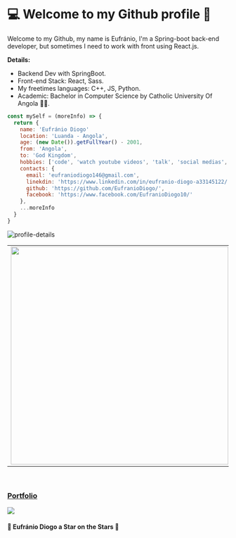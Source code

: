 # :computer: Welcome to my Github profile 👦

Welcome to my Github, my name is Eufránio, I'm a Spring-boot back-end developer, but sometimes I need to work with front using React.js.

**Details:**
  - Backend Dev with SpringBoot.
  - Front-end Stack: React, Sass.
  - My freetimes languages: C++, JS, Python.
  - Academic: Bachelor in Computer Science by Catholic University Of Angola 🧑‍🎓.
 

```js
const mySelf = (moreInfo) => {
  return {
    name: 'Eufránio Diogo'
    location: 'Luanda - Angola',
    age: (new Date()).getFullYear() - 2001,
    from: 'Angola',
    to: 'God Kingdom',
    hobbies: ['code', 'watch youtube videos', 'talk', 'social medias', 'workout'],
    contacts: {
      email: 'eufraniodiogo146@gmail.com',
      linekdin: 'https://www.linkedin.com/in/eufranio-diogo-a33145122/',
      github: 'https://github.com/EufranioDiogo/',
      facebook: 'https://www.facebook.com/EufranioDiogo10/'
    },
    ...moreInfo
  }
}

```

  ![profile-details](https://github-profile-summary-cards.vercel.app/api/cards/profile-details?username=EufranioDiogo&theme=radical)


<center>
<table>
    <tr>
      <td>
        <img width="495px" align="left" src="https://github-readme-stats.vercel.app/api?username=EufranioDiogo&theme=buefy"/>
      </td>
      <td>
        <img width="400px" align="left" src="https://github-readme-stats.vercel.app/api/top-langs/?username=EufranioDiogo&layout=compact&theme=buefy" />
      </td>
    </tr>
</table>
</center>

<br/>

<h3 style="color: red;">
    <a align="center" href="https://eufraniodiogo.github.io" target="_blank">Portfolio</a>
</h3>

![](https://komarev.com/ghpvc/?username=EufranioDiogo&color=blue&style=flat)


<h4> 🌟 Eufránio Diogo a Star on the Stars 🌟 </h4>
